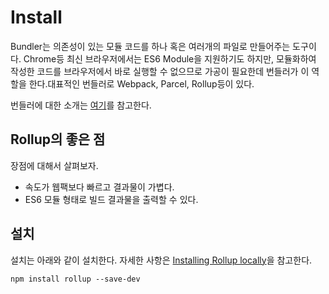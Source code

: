 # Install 

Bundler는 의존성이 있는 모듈 코드를 하나 혹은 여러개의 파일로 만들어주는 도구이다. Chrome등 최신 브라우저에서는 ES6 Module을 지원하기도 하지만, 모듈화하여 작성한 코드를 브라우저에서 바로 실행할 수 없으므로 가공이 필요한데 번들러가 이 역할을 한다.대표적인 번들러로 Webpack, Parcel, Rollup등이 있다. 

번들러에 대한 소개는 [여기](https://sambalim.tistory.com/137)를 참고한다. 

## Rollup의 좋은 점 
장점에 대해서 살펴보자. 

* 속도가 웹팩보다 빠르고 결과물이 가볍다. 
* ES6 모듈 형태로 빌드 결과물을 출력할 수 있다. 



## 설치 

설치는 아래와 같이 설치한다.   자세한 사항은
[Installing Rollup locally](https://rollupjs.org/guide/en/#installing-rollup-locally)을 참고한다. 



```
npm install rollup --save-dev
```


